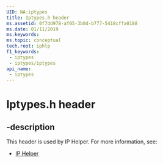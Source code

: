```yaml
---
UID: NA:iptypes
title: Iptypes.h header
ms.assetid: 0f7dd978-af05-3b0d-b777-5418cffa0188
ms.date: 01/11/2019
ms.keywords: 
ms.topic: conceptual
tech.root: iphlp
f1_keywords:
 - iptypes
 - iptypes/iptypes
api_name:
 - iptypes
---
```


# Iptypes.h header


## -description

This header is used by IP Helper. For more information, see:

- [IP Helper](../_iphlp/index.md)

